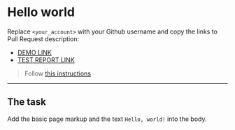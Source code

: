 # Hello world
Replace `<your_account>` with your Github username and copy the links to Pull Request description:
- [DEMO LINK](https://Svyrydov-Alex.github.io/layout_hello-world/)
- [TEST REPORT LINK](https://Svyrydov-Alex.github.io/layout_hello-world/report/html_report/)

> Follow [this instructions](https://mate-academy.github.io/layout_task-guideline/#how-to-solve-the-layout-tasks-on-github)
___

## The task
Add the basic page markup and the text `Hello, world!` into the body.
